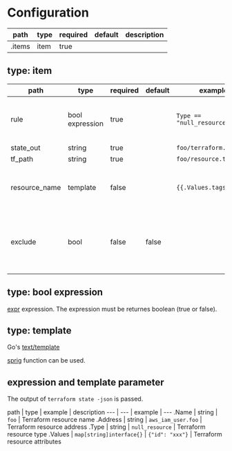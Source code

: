 # Configuration

path | type | required | default | description
--- | --- | --- | --- | ---
.items | item | true | | 

## type: item

path | type | required | default | example | description
--- | --- | --- | --- | --- | ---
rule | bool expression | true | | `Type == "null_resource"` | If the result is `true`, the resource is proceeded by the item
state_out | string | true | | `foo/terraform.tfstate` |
tf_path | string | true | | `foo/resource.tf` |
resource_name | template | false | | `{{.Values.tags.Name}}` | If this isn't empty, the resource is renamed to this value
exclude | bool | false | false | | If this is true, resources which match the item are ignored 

## type: bool expression

[expr](https://github.com/antonmedv/expr/blob/master/docs/Language-Definition.md) expression.
The expression must be returnes boolean (true or false).

## type: template

Go's [text/template](https://golang.org/pkg/text/template/)

[sprig](http://masterminds.github.io/sprig/) function can be used.

## expression and template parameter

The output of `terraform state -json` is passed.

path | type | example | description
--- | --- | example | ---
.Name | string | `foo` | Terraform resource name
.Address | string | `aws_iam_user.foo` | Terraform resource address
.Type | string | `null_resource` | Terraform resource type
.Values | `map[string]interface{}` | `{"id": "xxx"}` | Terraform resource attributes

